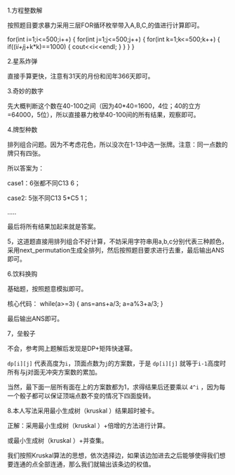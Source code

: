 1.方程整数解

按照题目要求暴力采用三层FOR循环枚举带入A,B,C,的值进行计算即可。

for(int i=1;i<=500;i++)
	{
		for(int j=1;j<=500;j++)
		{
			for(int k=1;k<=500;k++)
			{
				if((i*i+j*j+k*k)==1000)
				{
					cout<<i<<endl;
				}
			}
		}
	}







2.星系炸弹

直接手算更快，注意有31天的月份和闰年366天即可。







3.奇妙的数字

先大概判断这个数在40-100之间（因为40*40=1600，4位；40的立方=64000，5位），所以直接暴力枚举40-100间的所有结果，观察即可。







4.牌型种数

排列组合问题。因为不考虑花色，所以没次在1-13中选一张牌。注意：同一点数的牌只有四张。

所以答案为：

case1：6张都不同C13 6；

case2:   5张不同C13 5*C5 1；

.....

最后将所有结果加起来就是答案。







5，这道题直接用排列组合不好计算，不妨采用字符串用a,b,c分别代表三种颜色，采用next_permutation生成全排列，然后按照题目要求进行去重，最后输出ANS即可。







6.饮料换购

基础题，按照题意模拟即可。

核心代码：
while(a>=3)
	{
		ans=ans+a/3;
		a=a%3+a/3;
	}

最后输出ANS即可。







7，垒骰子

不会，参考网上题解后发现是DP+矩阵快速幂。

`dp[i][j]` 代表高度为`i`，顶面点数为`j`的方案数，于是 `dp[i][j]` 就等于`i-1`高度时所有与j对面无冲突方案数的累加。

当然，最下面一层所有面在上的方案数都为1，求得结果后还要乘以 `4^i` ，因为每一个骰子都可以保证顶端点数不变的情况下四面旋转。







8.本人写法采用最小生成树（kruskal ）结果超时被卡。

正解：采用最小生成树（kruskal ）+倍增的方法进行计算。

或最小生成树（kruskal ）+并查集。

我们按照Kruskal算法的思想，依次选择边，如果该边加进去之后能够使得我们想要连通的点全部连通，那么我们就输出该条边的权值。